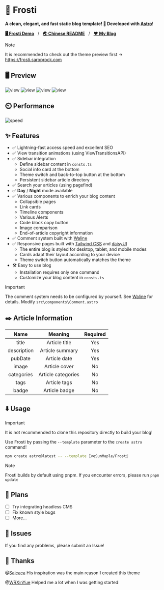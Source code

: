# 🧊 Frosti

**A clean, elegant, and fast static blog template! 🚀 Developed with [Astro](https://astro.build/)!**

[**🖥️ Frosti Demo**](https://frosti.saroprock.com)&nbsp;&nbsp;&nbsp;/&nbsp;&nbsp;&nbsp;[**🌏 Chinese README**](https://github.com/EveSunMaple/Frosti/blob/main/README.zh-CN.md)&nbsp;&nbsp;&nbsp;/&nbsp;&nbsp;&nbsp;[**❤️ My Blog**](https://www.saroprock.com)

> [!NOTE]
> It is recommended to check out the theme preview first -> https://frosti.saroprock.com

## 🖥️ Preview

![view](https://frosti.saroprock.com/display/Frosti_1.png)
![view](https://frosti.saroprock.com/display/Frosti_2.png)
![view](https://frosti.saroprock.com/display/Frosti_3.png)
![view](https://frosti.saroprock.com/display/Frosti_4.png)

## ⏲️ Performance

![speed](./400-lighthouse.png)

## ✨ Features

- ✅ Lightning-fast access speed and excellent SEO
- ✅ View transition animations (using ViewTransitionsAPI)
- ✅ Sidebar integration
  - Define sidebar content in `consts.ts`
  - Social info card at the bottom
  - Theme switch and back-to-top button at the bottom
  - Persistent sidebar article directory
- ✅ Search your articles (using pagefind)
- ✅ **Day** / **Night** mode available
- ✅ Various components to enrich your blog content
  - Collapsible pages
  - Link cards
  - Timeline components
  - Various Alerts
  - Code block copy button
  - Image comparison
  - End-of-article copyright information
- ✅ Comment system built with [Waline](https://waline.js.org/)
- ✅ Responsive pages built with [Tailwind CSS](https://tailwindcss.com/) and [daisyUI](https://daisyui.com/)
  - The entire blog is styled for desktop, tablet, and mobile modes
  - Cards adapt their layout according to your device
  - Theme switch button automatically matches the theme
- 🛠️ Easy to use blog
  - Installation requires only one command
  - Customize your blog content in `consts.ts`

> [!IMPORTANT]
> The comment system needs to be configured by yourself. See [Waline](https://waline.js.org/) for details. Modify `src\components\Comment.astro`

## ✒️ Article Information

|    Name     |      Meaning       | Required |
| :---------: | :----------------: | :------: |
|    title    |   Article title    |   Yes    |
| description |  Article summary   |   Yes    |
|   pubDate   |    Article date    |   Yes    |
|    image    |   Article cover    |    No    |
| categories  | Article categories |    No    |
|    tags     |    Article tags    |    No    |
|    badge    |   Article badge    |    No    |

## ⬇️ Usage

> [!IMPORTANT]
> It is not recommended to clone this repository directly to build your blog!

Use Frosti by passing the `--template` parameter to the `create astro` command!

```sh
npm create astro@latest -- --template EveSunMaple/Frosti
```

> [!NOTE]
> Frosti builds by default using pnpm. If you encounter errors, please run `pnpm update`

## 🎯 Plans

- [ ] Try integrating headless CMS
- [ ] Fix known style bugs
- [ ] More...

## 👀 Issues

If you find any problems, please submit an Issue!

## 🎉 Thanks

@[Saicaca](https://github.com/saicaca) His inspiration was the main reason I created this theme

@[WRXinYue](https://github.com/WRXinYue) Helped me a lot when I was getting started
